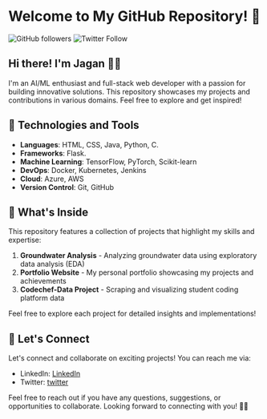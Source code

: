 # Welcome to My GitHub Repository! 👋

![GitHub followers](https://img.shields.io/github/followers/jagansanikommu?style=social)
![Twitter Follow](https://img.shields.io/twitter/follow/jagans_7?style=social)

## Hi there! I'm Jagan 👨‍💻

I'm an AI/ML enthusiast and full-stack web developer with a passion for building innovative solutions. This repository showcases my projects and contributions in various domains. Feel free to explore and get inspired!

## 🚀 Technologies and Tools

- **Languages**: HTML, CSS, Java, Python, C.
- **Frameworks**: Flask.
- **Machine Learning**: TensorFlow, PyTorch, Scikit-learn
- **DevOps**: Docker, Kubernetes, Jenkins
- **Cloud**: Azure, AWS
- **Version Control**: Git, GitHub

## 🌱 What's Inside

This repository features a collection of projects that highlight my skills and expertise:

1. **Groundwater Analysis** - Analyzing groundwater data using exploratory data analysis (EDA)
2. **Portfolio Website** - My personal portfolio showcasing my projects and achievements
3. **Codechef-Data Project** - Scraping and visualizing student coding platform data

Feel free to explore each project for detailed insights and implementations!

## 🤝 Let's Connect

Let's connect and collaborate on exciting projects! You can reach me via:

- LinkedIn: [LinkedIn](https://www.linkedin.com/in/jagan7)
- Twitter: [twitter](https://twitter.com/jagans_7)

Feel free to reach out if you have any questions, suggestions, or opportunities to collaborate. Looking forward to connecting with you! 🌟✨
